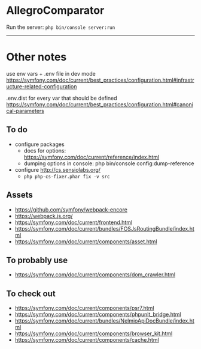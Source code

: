 AllegroComparator
===

Run the server: `php bin/console server:run`

---

Other notes
===

use env vars + .env file in dev mode
https://symfony.com/doc/current/best_practices/configuration.html#infrastructure-related-configuration

.env.dist for every var that should be defined
https://symfony.com/doc/current/best_practices/configuration.html#canonical-parameters

To do
---

* configure packages
    * docs for options: https://symfony.com/doc/current/reference/index.html
    * dumping options in console: php bin/console config:dump-reference
* configure http://cs.sensiolabs.org/
    * `php php-cs-fixer.phar fix -v src`

Assets
---

* https://github.com/symfony/webpack-encore
* https://webpack.js.org/
* https://symfony.com/doc/current/frontend.html
* https://symfony.com/doc/current/bundles/FOSJsRoutingBundle/index.html
* https://symfony.com/doc/current/components/asset.html

To probably use
---

* https://symfony.com/doc/current/components/dom_crawler.html

To check out
---

* https://symfony.com/doc/current/components/psr7.html
* https://symfony.com/doc/current/components/phpunit_bridge.html
* https://symfony.com/doc/current/bundles/NelmioApiDocBundle/index.html
* https://symfony.com/doc/current/components/browser_kit.html
* https://symfony.com/doc/current/components/cache.html
